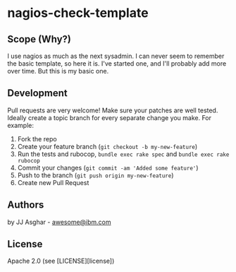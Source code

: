 # nagios-check-template

## Scope (Why?)

I use nagios as much as the next sysadmin. I can never seem to remember
the basic template, so here it is. I've started one, and I'll probably
add more over time. But this is my basic one.

## Development

Pull requests are very welcome! Make sure your patches are well tested.
Ideally create a topic branch for every separate change you make. For
example:

1. Fork the repo
2. Create your feature branch (`git checkout -b my-new-feature`)
3. Run the tests and rubocop, `bundle exec rake spec` and `bundle exec rake rubocop`
4. Commit your changes (`git commit -am 'Added some feature'`)
5. Push to the branch (`git push origin my-new-feature`)
6. Create new Pull Request

## Authors

by JJ Asghar - awesome@ibm.com

## License

Apache 2.0 (see [LICENSE][license])
